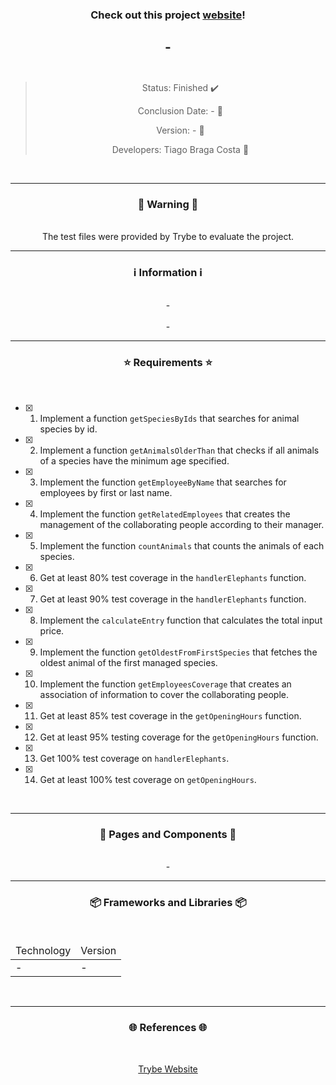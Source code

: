 <div align="center">
  <h3>
    Check out this project <a href="-"> website</a>! 
  <h3>
  <h2>
    -
    <br><br>
  </h2>

  > Status: Finished ✔️
  >
  > Conclusion Date: - 📆
  >
  > Version: - 🧪
  >
  > Developers: Tiago Braga Costa 👤

  <br>
  <hr>
  <h3>
    🚨 Warning 🚨
  </h3>
  <br>
  <span> The test files were provided by Trybe to evaluate the project. </span>
  <br>
  <hr>
  <h3>
    ℹ️ Information ℹ️
  </h3>
  <br>
  <span> - </span> 
  <br><br>
  <span> - </span>
  <br>
  <hr>
  <h3>
    ⭐ Requirements ⭐
  </h3>
  <div align="left">
  <br>
  
- [X] 1. Implement a function `getSpeciesByIds` that searches for animal species by id.
- [X] 2. Implement a function `getAnimalsOlderThan` that checks if all animals of a species have the minimum age specified.
- [X] 3. Implement the function `getEmployeeByName` that searches for employees by first or last name.
- [X] 4. Implement the function `getRelatedEmployees` that creates the management of the collaborating people according to their manager.
- [X] 5. Implement the function `countAnimals` that counts the animals of each species.
- [X] 6. Get at least 80% test coverage in the `handlerElephants` function.
- [X] 7. Get at least 90% test coverage in the `handlerElephants` function.
- [X] 8. Implement the `calculateEntry` function that calculates the total input price.
- [X] 9. Implement the function `getOldestFromFirstSpecies` that fetches the oldest animal of the first managed species.
- [X] 10. Implement the function `getEmployeesCoverage` that creates an association of information to cover the collaborating people.
- [X] 11. Get at least 85% test coverage in the `getOpeningHours` function.
- [X] 12. Get at least 95% testing coverage for the `getOpeningHours` function.
- [X] 13. Get 100% test coverage on `handlerElephants`.
- [X] 14. Get at least 100% test coverage on `getOpeningHours`.
  </div>
  <br>
  <hr>
  <h3>
    📄 Pages and Components 📄
  </h3>
  <br>
  <span> - </span>
  <br>
  <hr>
  <h3>
    📦 Frameworks and Libraries 📦
  </h3>
  <br>
  <table>
    <thead>
      <td> Technology </td>
      <td> Version </td>
    </thead>
    <tbody>
      <tr>
        <td> - </td>
        <td> - </td>
      </tr>
    </tbody>
  </table>
  <br>
  <hr>
  <h3>
    🌐 References 🌐
  </h3>
    <br>
    <p> <a href="https://www.betrybe.com/"> Trybe Website </a> </p>
</div>

